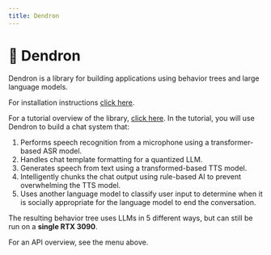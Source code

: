 ```yaml
---
title: Dendron
---
```


# 🌳 Dendron

Dendron is a library for building applications using behavior trees and large language models. 

For installation instructions [click here](install.md).

For a tutorial overview of the library, [click here](tutorial_intro.md). In the tutorial, you will use Dendron to build a chat system that:

1. Performs speech recognition from a microphone using a transformer-based ASR model.
2. Handles chat template formatting for a quantized LLM.
3. Generates speech from text using a transformed-based TTS model. 
4. Intelligently chunks the chat output using rule-based AI to prevent overwhelming the TTS model.
5. Uses another language model to classify user input to determine when it is socially appropriate for the language model to end the conversation.

The resulting behavior tree uses LLMs in 5 different ways, but can still be run on a **single RTX 3090**.

For an API overview, see the menu above.